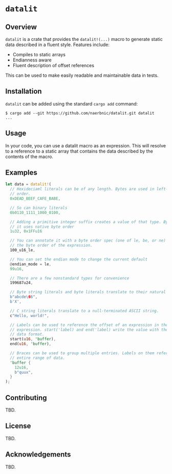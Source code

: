 # `datalit`

## Overview

`datalit` is a crate that provides the `datalit!(...)` macro to generate static data described in a fluent style. Features include:

- Compiles to static arrays
- Endianness aware
- Fluent description of offset references

This can be used to make easily readable and maintainable data in tests.

## Installation

`datalit` can be added using the standard `cargo add` command:

```shell
$ cargo add --git https://github.com/naerbnic/datalit.git datalit
...
```

## Usage

In your code, you can use a datalit macro as an expression. This will resolve
to a reference to a static array that contains the data described by the
contents of the macro.

## Examples

```rust
let data = datalit!(
  // Hexideciaml literals can be of any length. Bytes are used in left-to-right
  // order.
  0xDEAD_BEEF_CAFE_BABE,

  // So can binary literals
  0b0110_1111_1000_0100,

  // Adding a primitive integer suffix creates a value of that type. By default,
  // it uses native byte order
  1u32, 0x1FFu16

  // You can annotate it with a byte order spec (one of le, be, or ne) to change
  // the byte order of the expression.
  100_u16_le,

  // You can set the endian mode to change the current default
  @endian_mode = le,
  99u16,

  // There are a few nonstandard types for convenience
  199687u24,

  // Byte string literals and byte literals translate to their natural values
  b"abcde\66",
  b'X',

  // C string literals translate to a null-terminated ASCII string.
  c"Hello, world!",

  // Labels can be used to reference the offset of an expression in the datalit
  // expression. start('label) and end('label) write the value with the given
  // data format.
  start(u16, 'buffer),
  end(u16, 'buffer),

  // Braces can be used to group multiple entries. Labels on them reference the
  // entire range of data.
  'buffer {
    12u16,
    b"quux",
  }
);
```

## Contributing

TBD.

## License

TBD.

## Acknowledgements

TBD.
